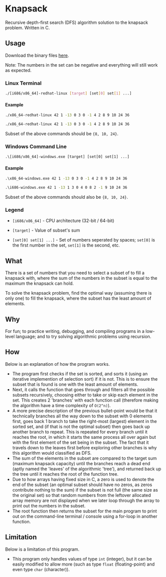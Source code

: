 # Knapsack
Recursive depth-first search (DFS) algorithm solution to the knapsack problem. Written in C.

## Usage

Download the binary files [here](https://github.com/de-soot/knapsack/releases/latest).

Note: The numbers in the set can be negative and everything will still work as expected.

### Linux Terminal
```sh
./[i686/x86_64]-redhat-linux [target] [set[0] set[1] ...]
```

#### Example
```sh
./x86_64-redhat-linux 42 1 -13 0 3 0 -1 4 2 8 9 10 24 36
```

```sh
./x86_64-redhat-linux 42 1 -13 0 3 0 -1 4 2 8 9 10 24 36
```

Subset of the above commands should be `{8, 10, 24}`.

### Windows Command Line
```bat
.\[i686/x86_64]-windows.exe [target] [set[0] set[1] ...]
```

#### Example
```bat
.\x86_64-windows.exe 42 1 -13 0 3 0 -1 4 2 8 9 10 24 36
```

```bat
.\i686-windows.exe 42 1 -13 1 3 0 4 0 8 2 -1 9 10 24 36
```

Subset of the above commands should also be `{8, 10, 24}`.

### Legend
- `[i686/x86_64]` - CPU architecture (32-bit / 64-bit)

- `[target]` - Value of subset's sum

- `[set[0] set[1] ...]` - Set of numbers seperated by spaces; `set[0]` is the first number in the set, `set[1]` is the second, etc.

## What
There is a set of numbers that you need to select a subset of to fill a knapsack with, where the sum of the numbers in the subset is equal to the maximum the knapsack can hold.

To solve the knapsack problem, find the optimal way (assuming there is only one) to fill the knapsack, where the subset has the least amount of elements.

## Why
For fun; to practice writing, debugging, and compiling programs in a low-level language; and to try solving algorithmic problems using recursion.

## How
Below is an explanation of how the program works.
- The program first checks if the set is sorted, and sorts it (using an iterative implemention of selection sort) if it is not. This is to ensure the subset that is found is one with the least amount of elements.
- Next, it calls the function that goes through and filters all the possible subsets recursively, choosing either to take or skip each element in the set. This creates 2 'branches' with each function call (therefore making the algorithm have a time complexity of `O(2^n)`).
- A more precise description of the previous bullet-point would be that it technically branches all the way down to the subset with 0 elements first, goes back 1 branch to take the right-most (largest) element in the sorted set, and (if that is not the optimal subset) then goes back up another branch to repeat. This is repeated for every branch until it reaches the root, in which it starts the same process all over again but with the first element of the set being in the subset. The fact that it travels down to the leaves first before exploring other branches is why this algorithm would classified as DFS.
- The sum of the elements in the subset are compared to the target sum (maximum knapsack capacity) until the branches reach a dead end (aptly named the 'leaves' of the algorithmic 'tree'), and returned back up the tree until it reaches the root of the function tree.
- Due to how arrays having fixed size in C, a zero is used to denote the end of the subset (an optimal subset should have no zeros, as zeros contribute nothing to the sum) if the subset is not full (the same size as the original set) so that random numbers from the leftover allocated array memory are not displayed when we later loop through the array to print out the numbers in the subset.
- The root function then returns the subset for the main program to print out on the command-line terminal / console using a for-loop in another function.

## Limitation
Below is a limitation of this program.
- This program only handles values of type `int` (integer), but it can be easily modified to allow more (such as type `float` (floating-point) and even type `char` (character)).
